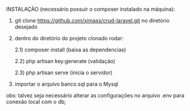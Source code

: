 INSTALAÇÃO (necessário possuir o composer instalado na máquina):

1) git clone https://github.com/ximass/crud-laravel.git no diretório desejado

2) dentro do diretório do projeto clonado rodar: 

    2.1) composer install           (baixa as dependencias)

    2.2) php artisan key:generate   (validação)

    2.3) php artisan serve          (inicia o servidor)

3) importar o arquivo banco.sql para o Mysql

obs: talvez seja necessário alterar as configurações no arquivo .env para conexão local com o db;
